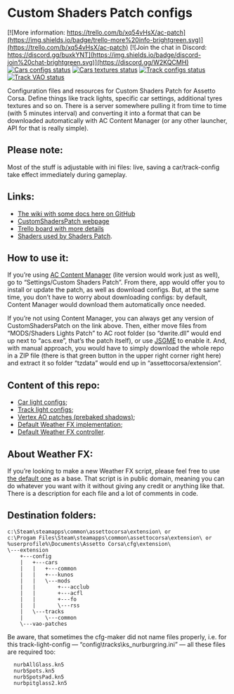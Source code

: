 # Custom Shaders Patch configs

[![More information: https://trello.com/b/xq54vHsX/ac-patch](https://img.shields.io/badge/trello-more%20info-brightgreen.svg)](https://trello.com/b/xq54vHsX/ac-patch) 
[![Join the chat in Discord: https://discord.gg/buxkYNT](https://img.shields.io/badge/discord-join%20chat-brightgreen.svg)](https://discord.gg/W2KQCMH)
[![Cars configs status](https://acstuff.ru/patch/cars-configs/warnings/icon?t=0)](https://acstuff.ru/patch/cars-configs/warnings/list)
[![Cars textures status](https://acstuff.ru/patch/cars-textures/warnings/icon?t=0)](https://acstuff.ru/patch/cars-textures/warnings/list)
[![Track configs status](https://acstuff.ru/patch/tracks-configs/warnings/icon?t=0)](https://acstuff.ru/patch/tracks-configs/warnings/list)
[![Track VAO status](https://acstuff.ru/patch/tracks-vao/warnings/icon?t=0)](https://acstuff.ru/patch/tracks-vao/warnings/list)

Configuration files and resources for Custom Shaders Patch for Assetto Corsa. Define things like track lights, specific car settings, additional tyres textures and so on. There is a server somewhere pulling it from time to time (with 5 minutes interval) and converting it into a format that can be downloaded automatically with AC Content Manager (or any other launcher, API for that is really simple).

## Please note:

Most of the stuff is adjustable with ini files: live, saving a car/track-config take effect immediately during gameplay.

## Links:

- [The wiki with some docs here on GitHub](https://github.com/ac-custom-shaders-patch/acc-extension-config/wiki)
- [CustomShadersPatch webpage](https://acstuff.ru/patch/)
- [Trello board with more details](https://trello.com/b/xq54vHsX/ac-patch)
- [Shaders used by Shaders Patch](https://gitlab.com/ac-custom-shaders-patch/public/acc-shaders/tree/master).

## How to use it:

If you’re using [AC Content Manager](https://acstuff.ru/app/) (lite version would work just as well), go to “Settings/Custom Shaders Patch”. From there, app would offer you to install or update the patch, as well as download configs. But, at the same time, you don’t have to worry about downloading configs: by default, Content Manager would download them automatically once needed.

If you’re not using Content Manager, you can always get any version of CustomShadersPatch on the link above. Then, either move files from “MODS/Shaders Lights Patch” to AC root folder (so “dwrite.dll” would end up next to “acs.exe”, that’s the patch itself), or use [JSGME](https://www.racedepartment.com/downloads/jsgme-mod-enabler.13803/) to enable it. And, with manual approach, you would have to simply download the whole repo in a ZIP file (there is that green button in the upper right corner right here) and extract it so folder “tzdata” would end up in “assettocorsa/extension”.

## Content of this repo:

 - [Car light configs](https://github.com/ac-custom-shaders-patch/acc-extension-config/tree/master/config/cars);
 - [Track light configs](https://github.com/ac-custom-shaders-patch/acc-extension-config/tree/master/config/tracks);
 - [Vertex AO patches (prebaked shadows)](https://github.com/ac-custom-shaders-patch/acc-extension-config/tree/master/vao-patches);
 - [Default Weather FX implementation](https://github.com/ac-custom-shaders-patch/acc-weatherfx-base);
 - [Default Weather FX controller](https://github.com/ac-custom-shaders-patch/acc-weatherfx-base).

## About Weather FX:

If you’re looking to make a new Weather FX script, please feel free to use [the default one](https://github.com/ac-custom-shaders-patch/acc-weatherfx-base) as a base. That script is in public domain, meaning you can do whatever you want with it without giving any credit or anything like that. There is a description for each file and a lot of comments in code.

## Destination folders:

```
c:\Steam\steamapps\common\assettocorsa\extension\ or
c:\Progam Files\Steam\steamapps\common\assettocorsa\extension\ or 
%userprofile%\Documents\Assetto Corsa\cfg\extension\
\---extension
    +---config
    |   +---cars
    |   |   +---common
    |   |   +---kunos
    |   |   \---mods
    |   |       +---acclub
    |   |       +---acfl
    |   |       +---fo
    |   |       \---rss
    |   \---tracks
    |       \---common
    \---vao-patches
```
Be aware, that sometimes the cfg-maker did not name files properly, i.e. for this track-light-config — “config\tracks\ks_nurburgring.ini” — all these files are required too:

```
  nurbAllGlass.kn5
  nurbSpots.kn5
  nurbSpotsPad.kn5
  nurbpitglass2.kn5
```
